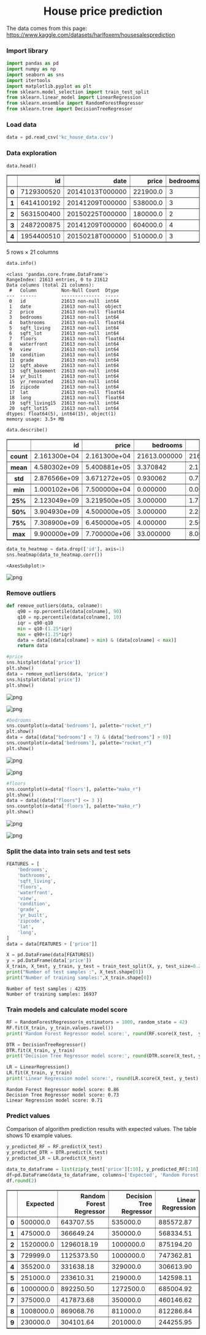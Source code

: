 <center> <h1>House price prediction</h1> </center>

The data comes from this page: https://www.kaggle.com/datasets/harlfoxem/housesalesprediction

### Import library


```python
import pandas as pd
import numpy as np
import seaborn as sns
import itertools
import matplotlib.pyplot as plt
from sklearn.model_selection import train_test_split
from sklearn.linear_model import LinearRegression
from sklearn.ensemble import RandomForestRegressor
from sklearn.tree import DecisionTreeRegressor
```

### Load data


```python
data = pd.read_csv('kc_house_data.csv')
```

### Data exploration


```python
data.head()
```




<div>
<style scoped>
    .dataframe tbody tr th:only-of-type {
        vertical-align: middle;
    }

    .dataframe tbody tr th {
        vertical-align: top;
    }

    .dataframe thead th {
        text-align: right;
    }
</style>
<table border="1" class="dataframe">
  <thead>
    <tr style="text-align: right;">
      <th></th>
      <th>id</th>
      <th>date</th>
      <th>price</th>
      <th>bedrooms</th>
      <th>bathrooms</th>
      <th>sqft_living</th>
      <th>sqft_lot</th>
      <th>floors</th>
      <th>waterfront</th>
      <th>view</th>
      <th>...</th>
      <th>grade</th>
      <th>sqft_above</th>
      <th>sqft_basement</th>
      <th>yr_built</th>
      <th>yr_renovated</th>
      <th>zipcode</th>
      <th>lat</th>
      <th>long</th>
      <th>sqft_living15</th>
      <th>sqft_lot15</th>
    </tr>
  </thead>
  <tbody>
    <tr>
      <th>0</th>
      <td>7129300520</td>
      <td>20141013T000000</td>
      <td>221900.0</td>
      <td>3</td>
      <td>1.00</td>
      <td>1180</td>
      <td>5650</td>
      <td>1.0</td>
      <td>0</td>
      <td>0</td>
      <td>...</td>
      <td>7</td>
      <td>1180</td>
      <td>0</td>
      <td>1955</td>
      <td>0</td>
      <td>98178</td>
      <td>47.5112</td>
      <td>-122.257</td>
      <td>1340</td>
      <td>5650</td>
    </tr>
    <tr>
      <th>1</th>
      <td>6414100192</td>
      <td>20141209T000000</td>
      <td>538000.0</td>
      <td>3</td>
      <td>2.25</td>
      <td>2570</td>
      <td>7242</td>
      <td>2.0</td>
      <td>0</td>
      <td>0</td>
      <td>...</td>
      <td>7</td>
      <td>2170</td>
      <td>400</td>
      <td>1951</td>
      <td>1991</td>
      <td>98125</td>
      <td>47.7210</td>
      <td>-122.319</td>
      <td>1690</td>
      <td>7639</td>
    </tr>
    <tr>
      <th>2</th>
      <td>5631500400</td>
      <td>20150225T000000</td>
      <td>180000.0</td>
      <td>2</td>
      <td>1.00</td>
      <td>770</td>
      <td>10000</td>
      <td>1.0</td>
      <td>0</td>
      <td>0</td>
      <td>...</td>
      <td>6</td>
      <td>770</td>
      <td>0</td>
      <td>1933</td>
      <td>0</td>
      <td>98028</td>
      <td>47.7379</td>
      <td>-122.233</td>
      <td>2720</td>
      <td>8062</td>
    </tr>
    <tr>
      <th>3</th>
      <td>2487200875</td>
      <td>20141209T000000</td>
      <td>604000.0</td>
      <td>4</td>
      <td>3.00</td>
      <td>1960</td>
      <td>5000</td>
      <td>1.0</td>
      <td>0</td>
      <td>0</td>
      <td>...</td>
      <td>7</td>
      <td>1050</td>
      <td>910</td>
      <td>1965</td>
      <td>0</td>
      <td>98136</td>
      <td>47.5208</td>
      <td>-122.393</td>
      <td>1360</td>
      <td>5000</td>
    </tr>
    <tr>
      <th>4</th>
      <td>1954400510</td>
      <td>20150218T000000</td>
      <td>510000.0</td>
      <td>3</td>
      <td>2.00</td>
      <td>1680</td>
      <td>8080</td>
      <td>1.0</td>
      <td>0</td>
      <td>0</td>
      <td>...</td>
      <td>8</td>
      <td>1680</td>
      <td>0</td>
      <td>1987</td>
      <td>0</td>
      <td>98074</td>
      <td>47.6168</td>
      <td>-122.045</td>
      <td>1800</td>
      <td>7503</td>
    </tr>
  </tbody>
</table>
<p>5 rows × 21 columns</p>
</div>




```python
data.info()
```

    <class 'pandas.core.frame.DataFrame'>
    RangeIndex: 21613 entries, 0 to 21612
    Data columns (total 21 columns):
     #   Column         Non-Null Count  Dtype  
    ---  ------         --------------  -----  
     0   id             21613 non-null  int64  
     1   date           21613 non-null  object 
     2   price          21613 non-null  float64
     3   bedrooms       21613 non-null  int64  
     4   bathrooms      21613 non-null  float64
     5   sqft_living    21613 non-null  int64  
     6   sqft_lot       21613 non-null  int64  
     7   floors         21613 non-null  float64
     8   waterfront     21613 non-null  int64  
     9   view           21613 non-null  int64  
     10  condition      21613 non-null  int64  
     11  grade          21613 non-null  int64  
     12  sqft_above     21613 non-null  int64  
     13  sqft_basement  21613 non-null  int64  
     14  yr_built       21613 non-null  int64  
     15  yr_renovated   21613 non-null  int64  
     16  zipcode        21613 non-null  int64  
     17  lat            21613 non-null  float64
     18  long           21613 non-null  float64
     19  sqft_living15  21613 non-null  int64  
     20  sqft_lot15     21613 non-null  int64  
    dtypes: float64(5), int64(15), object(1)
    memory usage: 3.5+ MB
    


```python
data.describe()
```




<div>
<style scoped>
    .dataframe tbody tr th:only-of-type {
        vertical-align: middle;
    }

    .dataframe tbody tr th {
        vertical-align: top;
    }

    .dataframe thead th {
        text-align: right;
    }
</style>
<table border="1" class="dataframe">
  <thead>
    <tr style="text-align: right;">
      <th></th>
      <th>id</th>
      <th>price</th>
      <th>bedrooms</th>
      <th>bathrooms</th>
      <th>sqft_living</th>
      <th>sqft_lot</th>
      <th>floors</th>
      <th>waterfront</th>
      <th>view</th>
      <th>condition</th>
      <th>grade</th>
      <th>sqft_above</th>
      <th>sqft_basement</th>
      <th>yr_built</th>
      <th>yr_renovated</th>
      <th>zipcode</th>
      <th>lat</th>
      <th>long</th>
      <th>sqft_living15</th>
      <th>sqft_lot15</th>
    </tr>
  </thead>
  <tbody>
    <tr>
      <th>count</th>
      <td>2.161300e+04</td>
      <td>2.161300e+04</td>
      <td>21613.000000</td>
      <td>21613.000000</td>
      <td>21613.000000</td>
      <td>2.161300e+04</td>
      <td>21613.000000</td>
      <td>21613.000000</td>
      <td>21613.000000</td>
      <td>21613.000000</td>
      <td>21613.000000</td>
      <td>21613.000000</td>
      <td>21613.000000</td>
      <td>21613.000000</td>
      <td>21613.000000</td>
      <td>21613.000000</td>
      <td>21613.000000</td>
      <td>21613.000000</td>
      <td>21613.000000</td>
      <td>21613.000000</td>
    </tr>
    <tr>
      <th>mean</th>
      <td>4.580302e+09</td>
      <td>5.400881e+05</td>
      <td>3.370842</td>
      <td>2.114757</td>
      <td>2079.899736</td>
      <td>1.510697e+04</td>
      <td>1.494309</td>
      <td>0.007542</td>
      <td>0.234303</td>
      <td>3.409430</td>
      <td>7.656873</td>
      <td>1788.390691</td>
      <td>291.509045</td>
      <td>1971.005136</td>
      <td>84.402258</td>
      <td>98077.939805</td>
      <td>47.560053</td>
      <td>-122.213896</td>
      <td>1986.552492</td>
      <td>12768.455652</td>
    </tr>
    <tr>
      <th>std</th>
      <td>2.876566e+09</td>
      <td>3.671272e+05</td>
      <td>0.930062</td>
      <td>0.770163</td>
      <td>918.440897</td>
      <td>4.142051e+04</td>
      <td>0.539989</td>
      <td>0.086517</td>
      <td>0.766318</td>
      <td>0.650743</td>
      <td>1.175459</td>
      <td>828.090978</td>
      <td>442.575043</td>
      <td>29.373411</td>
      <td>401.679240</td>
      <td>53.505026</td>
      <td>0.138564</td>
      <td>0.140828</td>
      <td>685.391304</td>
      <td>27304.179631</td>
    </tr>
    <tr>
      <th>min</th>
      <td>1.000102e+06</td>
      <td>7.500000e+04</td>
      <td>0.000000</td>
      <td>0.000000</td>
      <td>290.000000</td>
      <td>5.200000e+02</td>
      <td>1.000000</td>
      <td>0.000000</td>
      <td>0.000000</td>
      <td>1.000000</td>
      <td>1.000000</td>
      <td>290.000000</td>
      <td>0.000000</td>
      <td>1900.000000</td>
      <td>0.000000</td>
      <td>98001.000000</td>
      <td>47.155900</td>
      <td>-122.519000</td>
      <td>399.000000</td>
      <td>651.000000</td>
    </tr>
    <tr>
      <th>25%</th>
      <td>2.123049e+09</td>
      <td>3.219500e+05</td>
      <td>3.000000</td>
      <td>1.750000</td>
      <td>1427.000000</td>
      <td>5.040000e+03</td>
      <td>1.000000</td>
      <td>0.000000</td>
      <td>0.000000</td>
      <td>3.000000</td>
      <td>7.000000</td>
      <td>1190.000000</td>
      <td>0.000000</td>
      <td>1951.000000</td>
      <td>0.000000</td>
      <td>98033.000000</td>
      <td>47.471000</td>
      <td>-122.328000</td>
      <td>1490.000000</td>
      <td>5100.000000</td>
    </tr>
    <tr>
      <th>50%</th>
      <td>3.904930e+09</td>
      <td>4.500000e+05</td>
      <td>3.000000</td>
      <td>2.250000</td>
      <td>1910.000000</td>
      <td>7.618000e+03</td>
      <td>1.500000</td>
      <td>0.000000</td>
      <td>0.000000</td>
      <td>3.000000</td>
      <td>7.000000</td>
      <td>1560.000000</td>
      <td>0.000000</td>
      <td>1975.000000</td>
      <td>0.000000</td>
      <td>98065.000000</td>
      <td>47.571800</td>
      <td>-122.230000</td>
      <td>1840.000000</td>
      <td>7620.000000</td>
    </tr>
    <tr>
      <th>75%</th>
      <td>7.308900e+09</td>
      <td>6.450000e+05</td>
      <td>4.000000</td>
      <td>2.500000</td>
      <td>2550.000000</td>
      <td>1.068800e+04</td>
      <td>2.000000</td>
      <td>0.000000</td>
      <td>0.000000</td>
      <td>4.000000</td>
      <td>8.000000</td>
      <td>2210.000000</td>
      <td>560.000000</td>
      <td>1997.000000</td>
      <td>0.000000</td>
      <td>98118.000000</td>
      <td>47.678000</td>
      <td>-122.125000</td>
      <td>2360.000000</td>
      <td>10083.000000</td>
    </tr>
    <tr>
      <th>max</th>
      <td>9.900000e+09</td>
      <td>7.700000e+06</td>
      <td>33.000000</td>
      <td>8.000000</td>
      <td>13540.000000</td>
      <td>1.651359e+06</td>
      <td>3.500000</td>
      <td>1.000000</td>
      <td>4.000000</td>
      <td>5.000000</td>
      <td>13.000000</td>
      <td>9410.000000</td>
      <td>4820.000000</td>
      <td>2015.000000</td>
      <td>2015.000000</td>
      <td>98199.000000</td>
      <td>47.777600</td>
      <td>-121.315000</td>
      <td>6210.000000</td>
      <td>871200.000000</td>
    </tr>
  </tbody>
</table>
</div>




```python
data_to_heatmap = data.drop(['id'], axis=1)
sns.heatmap(data_to_heatmap.corr())
```




    <AxesSubplot:>




    
![png](output_10_1.png)
    


### Remove outliers


```python
def remove_outliers(data, colname):
    q90 = np.percentile(data[colname], 90)
    q10 = np.percentile(data[colname], 10)
    iqr = q90-q10
    min = q10-(1.25*iqr)
    max = q90+(1.25*iqr)
    data = data[(data[colname] > min) & (data[colname] < max)]
    return data
```


```python
#price
sns.histplot(data['price'])
plt.show()
data = remove_outliers(data, 'price')
sns.histplot(data['price'])
plt.show()
```


    
![png](output_13_0.png)
    



    
![png](output_13_1.png)
    



```python
#bedrooms
sns.countplot(x=data['bedrooms'], palette="rocket_r")
plt.show()
data = data[(data["bedrooms"] < 7) & (data["bedrooms"] > 0)]
sns.countplot(x=data['bedrooms'], palette="rocket_r")
plt.show()
```


    
![png](output_14_0.png)
    



    
![png](output_14_1.png)
    



```python
#floors
sns.countplot(x=data['floors'], palette="mako_r")
plt.show()
data = data[(data["floors"] <= 3 )]
sns.countplot(x=data['floors'], palette="mako_r")
plt.show()
```


    
![png](output_15_0.png)
    



    
![png](output_15_1.png)
    


### Split the data into train sets and test sets


```python
FEATURES = [
    'bedrooms',
    'bathrooms',
    'sqft_living',
    'floors',
    'waterfront',
    'view',
    'condition',
    'grade',
    'yr_built',
    'zipcode',
    'lat',
    'long',
]
data = data[FEATURES + ['price']]
```


```python
X = pd.DataFrame(data[FEATURES])
y = pd.DataFrame(data['price'])
X_train, X_test, y_train, y_test = train_test_split(X, y, test_size=0.2)
print("Number of test samples :", X_test.shape[0])
print("Number of training samples:",X_train.shape[0])
```

    Number of test samples : 4235
    Number of training samples: 16937
    

### Train models and calculate model score


```python
RF = RandomForestRegressor(n_estimators = 1000, random_state = 42)
RF.fit(X_train, y_train.values.ravel())
print('Random Forest Regressor model score:', round(RF.score(X_test,  y_test),2))

DTR = DecisionTreeRegressor()
DTR.fit(X_train, y_train)
print('Decision Tree Regressor model score:', round(DTR.score(X_test, y_test),2))

LR = LinearRegression()
LR.fit(X_train, y_train)
print('Linear Regression model score:', round(LR.score(X_test, y_test),2))
```

    Random Forest Regressor model score: 0.86
    Decision Tree Regressor model score: 0.73
    Linear Regression model score: 0.71
    

### Predict values

Comparison of algorithm prediction results with expected values. The table shows 10 example values.


```python
y_predicted_RF = RF.predict(X_test)
y_predicted_DTR = DTR.predict(X_test)
y_predicted_LR = LR.predict(X_test)

data_to_dataframe = list(zip(y_test['price'][:10], y_predicted_RF[:10], y_predicted_DTR[:10], list(itertools.chain(*y_predicted_LR[:10]))))
df=pd.DataFrame(data_to_dataframe, columns=['Expected', 'Random Forest Regressor', 'Decision Tree Regressor', 'Linear Regression'])
df.round(2)
```




<div>
<style scoped>
    .dataframe tbody tr th:only-of-type {
        vertical-align: middle;
    }

    .dataframe tbody tr th {
        vertical-align: top;
    }

    .dataframe thead th {
        text-align: right;
    }
</style>
<table border="1" class="dataframe">
  <thead>
    <tr style="text-align: right;">
      <th></th>
      <th>Expected</th>
      <th>Random Forest Regressor</th>
      <th>Decision Tree Regressor</th>
      <th>Linear Regression</th>
    </tr>
  </thead>
  <tbody>
    <tr>
      <th>0</th>
      <td>500000.0</td>
      <td>643707.55</td>
      <td>535000.0</td>
      <td>885572.87</td>
    </tr>
    <tr>
      <th>1</th>
      <td>475000.0</td>
      <td>366649.24</td>
      <td>350000.0</td>
      <td>568334.51</td>
    </tr>
    <tr>
      <th>2</th>
      <td>1520000.0</td>
      <td>1296018.19</td>
      <td>1000000.0</td>
      <td>875194.20</td>
    </tr>
    <tr>
      <th>3</th>
      <td>729999.0</td>
      <td>1125373.50</td>
      <td>1000000.0</td>
      <td>747362.81</td>
    </tr>
    <tr>
      <th>4</th>
      <td>355200.0</td>
      <td>331638.18</td>
      <td>329000.0</td>
      <td>306613.90</td>
    </tr>
    <tr>
      <th>5</th>
      <td>251000.0</td>
      <td>233610.31</td>
      <td>219000.0</td>
      <td>142598.11</td>
    </tr>
    <tr>
      <th>6</th>
      <td>1000000.0</td>
      <td>892250.50</td>
      <td>1272500.0</td>
      <td>685004.92</td>
    </tr>
    <tr>
      <th>7</th>
      <td>375000.0</td>
      <td>417873.68</td>
      <td>350000.0</td>
      <td>460146.62</td>
    </tr>
    <tr>
      <th>8</th>
      <td>1008000.0</td>
      <td>869068.76</td>
      <td>811000.0</td>
      <td>812286.84</td>
    </tr>
    <tr>
      <th>9</th>
      <td>230000.0</td>
      <td>304101.64</td>
      <td>201000.0</td>
      <td>244255.95</td>
    </tr>
  </tbody>
</table>
</div>


